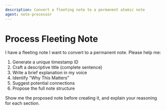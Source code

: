 ```yaml
---
description: Convert a fleeting note to a permanent atomic note
agent: note-processor
---
```


# Process Fleeting Note

I have a fleeting note I want to convert to a permanent note. Please help me:

1. Generate a unique timestamp ID
2. Craft a descriptive title (complete sentence)
3. Write a brief explanation in my voice
4. Identify "Why This Matters"
5. Suggest potential connections
6. Propose the full note structure

Show me the proposed note before creating it, and explain your reasoning for each section.
